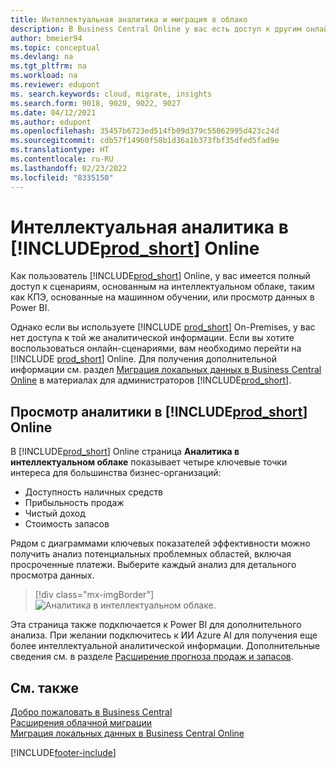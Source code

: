 ```yaml
---
title: Интеллектуальная аналитика и миграция в облако
description: В Business Central Online у вас есть доступ к другим онлайн-сервисам, и вы можете получать интеллектуальные аналитические данные, например, на основе ИИ Azure. Читайте дальше, если вы планируете перейти из локальной версии в облако.
author: bmeier94
ms.topic: conceptual
ms.devlang: na
ms.tgt_pltfrm: na
ms.workload: na
ms.reviewer: edupont
ms. search.keywords: cloud, migrate, insights
ms.search.form: 9018, 9020, 9022, 9027
ms.date: 04/12/2021
ms.author: edupont
ms.openlocfilehash: 35457b6723ed514fb09d379c55062995d423c24d
ms.sourcegitcommit: cdb57f14960f58b1d36a1b373fbf35dfed5fad9e
ms.translationtype: HT
ms.contentlocale: ru-RU
ms.lasthandoff: 02/23/2022
ms.locfileid: "8335150"
---
```

# <a name="intelligent-insights-in-prod_short-online"></a>Интеллектуальная аналитика в [!INCLUDE[prod_short](includes/prod_short.md)] Online

Как пользователь [!INCLUDE[prod_short](includes/prod_short.md)] Online, у вас имеется полный доступ к сценариям, основанным на интеллектуальном облаке, таким как КПЭ, основанные на машинном обучении, или просмотр данных в Power BI.  

Однако если вы используете [!INCLUDE [prod_short](includes/prod_short.md)] On-Premises, у вас нет доступа к той же аналитической информации. Если вы хотите воспользоваться онлайн-сценариями, вам необходимо перейти на [!INCLUDE [prod_short](includes/prod_short.md)] Online. Для получения дополнительной информации см. раздел [Миграция локальных данных в Business Central Online](/dynamics365/business-central/dev-itpro/administration/migrate-data) в материалах для администраторов [!INCLUDE[prod_short](includes/prod_short.md)].  

## <a name="viewing-insights-in-prod_short-online"></a>Просмотр аналитики в [!INCLUDE[prod_short](includes/prod_short.md)] Online

В [!INCLUDE[prod_short](includes/prod_short.md)] Online страница **Аналитика в интеллектуальном облаке** показывает четыре ключевые точки интереса для большинства бизнес-организаций:

- Доступность наличных средств
- Прибыльность продаж
- Чистый доход
- Стоимость запасов

Рядом с диаграммами ключевых показателей эффективности можно получить анализ потенциальных проблемных областей, включая просроченные платежи. Выберите каждый анализ для детального просмотра данных.  

> [!div class="mx-imgBorder"]
> ![Аналитика в интеллектуальном облаке.](media/across-intelligent-cloud/intelligentcloudApril19.png "Отображает страницу аналитики в интеллектуальном облаке в Business Central Online")

Эта страница также подключается к Power BI для дополнительного анализа. При желании подключитесь к ИИ Azure AI для получения еще более интеллектуальной аналитической информации. Дополнительные сведения см. в разделе [Расширение прогноза продаж и запасов](ui-extensions-sales-forecast.md).  

## <a name="see-also"></a>См. также

[Добро пожаловать в Business Central](index.md)  
[Расширения облачной миграции](ui-extensions-data-replication.md)  
[Миграция локальных данных в Business Central Online](/dynamics365/business-central/dev-itpro/administration/migrate-data)  

[!INCLUDE[footer-include](includes/footer-banner.md)]